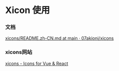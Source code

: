 # Xicon 使用

### 文档

[xicons/README.zh-CN.md at main · 07akioni/xicons](https://github.com/07akioni/xicons/blob/main/README.zh-CN.md)

### xicons网站

[xicons - Icons for Vue & React](https://www.xicons.org/#/)

#